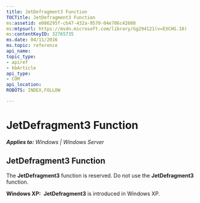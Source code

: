 ```yaml
---
title: JetDefragment3 Function
TOCTitle: JetDefragment3 Function
ms:assetid: e086295f-cb47-432a-9570-04e706c42608
ms:mtpsurl: https://msdn.microsoft.com/library/Gg294121(v=EXCHG.10)
ms:contentKeyID: 32765735
ms.date: 04/11/2016
ms.topic: reference
api_name: 
topic_type: 
- apiref
- kbArticle
api_type: 
- COM
api_location: 
ROBOTS: INDEX,FOLLOW

---
```


# JetDefragment3 Function


_**Applies to:** Windows | Windows Server_

## JetDefragment3 Function

The **JetDefragment3** function is reserved. Do not use the **JetDefragment3** function.

**Windows XP:**  **JetDefragment3** is introduced in Windows XP.

